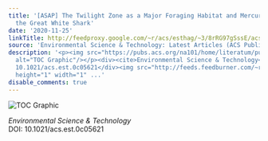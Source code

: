 ```yaml
---
title: '[ASAP] The Twilight Zone as a Major Foraging Habitat and Mercury Source for
  the Great White Shark'
date: '2020-11-25'
linkTitle: http://feedproxy.google.com/~r/acs/esthag/~3/8rRG97gSssE/acs.est.0c05621
source: 'Environmental Science & Technology: Latest Articles (ACS Publications)'
description: '<p><img src="https://pubs.acs.org/na101/home/literatum/publisher/achs/journals/content/esthag/0/esthag.ahead-of-print/acs.est.0c05621/20201125/images/medium/es0c05621_0007.gif"
  alt="TOC Graphic"/></p><div><cite>Environmental Science & Technology</cite></div><div>DOI:
  10.1021/acs.est.0c05621</div><img src="http://feeds.feedburner.com/~r/acs/esthag/~4/8rRG97gSssE"
  height="1" width="1" ...'
disable_comments: true
---
```

<p><img src="https://pubs.acs.org/na101/home/literatum/publisher/achs/journals/content/esthag/0/esthag.ahead-of-print/acs.est.0c05621/20201125/images/medium/es0c05621_0007.gif" alt="TOC Graphic"/></p><div><cite>Environmental Science & Technology</cite></div><div>DOI: 10.1021/acs.est.0c05621</div><img src="http://feeds.feedburner.com/~r/acs/esthag/~4/8rRG97gSssE" height="1" width="1" ...